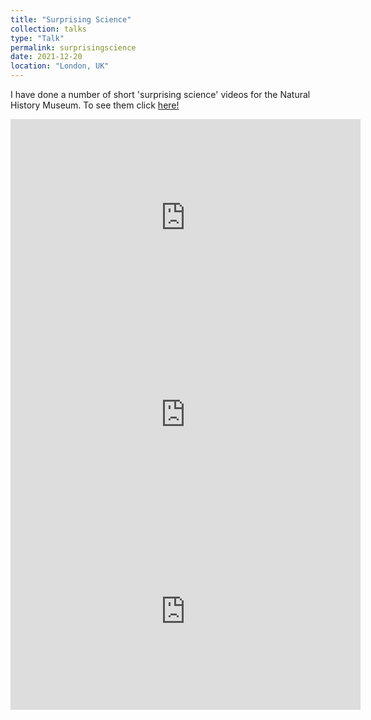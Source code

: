 ```yaml
---
title: "Surprising Science"
collection: talks
type: "Talk"
permalink: surprisingscience
date: 2021-12-20
location: "London, UK"
---
```

I have done a number of short 'surprising science' videos for the Natural History Museum. To see them click [here!](/surprisingscience)

<div markdown="0">
	<iframe width="560" height="315" src="https://www.youtube.com/embed/yGEJKYKkRfs" title="YouTube video player" frameborder="0" allow="accelerometer; autoplay; clipboard-write; encrypted-media; gyroscope; picture-in-picture; web-share" allowfullscreen></iframe>
</div>

<div markdown="0">
	<iframe width="560" height="315" src="https://www.youtube.com/embed/98JgpwLPD-Q" title="YouTube video player" frameborder="0" allow="accelerometer; autoplay; clipboard-write; encrypted-media; gyroscope; picture-in-picture; web-share" allowfullscreen></iframe>
</div>

<div markdown="0">
	<iframe width="560" height="315" src="https://www.youtube.com/embed/sQkpKzFGOMg" title="YouTube video player" frameborder="0" allow="accelerometer; autoplay; clipboard-write; encrypted-media; gyroscope; picture-in-picture; web-share" allowfullscreen></iframe>
</div>
